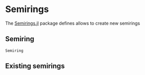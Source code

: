 # Semirings

The [Semirings.jl](https://gitlab.lisn.upsaclay.fr/fast/semirings.jl)
package defines allows to create new semirings

## Semiring

```@docs
Semiring
```

## Existing semirings


